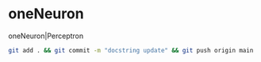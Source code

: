 # oneNeuron
oneNeuron|Perceptron

```bash
git add . && git commit -m "docstring update" && git push origin main
```
